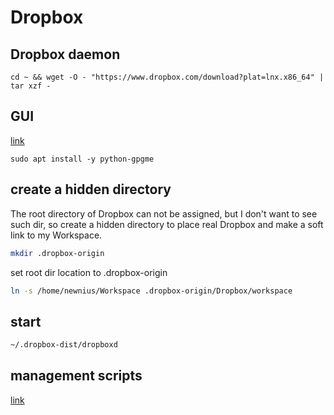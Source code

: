 # Dropbox 

## Dropbox daemon

```
cd ~ && wget -O - "https://www.dropbox.com/download?plat=lnx.x86_64" | tar xzf -
```

## GUI
[link](https://www.dropbox.com/install-linux)


```
sudo apt install -y python-gpgme
```

## create a hidden directory
The root directory of Dropbox can not be assigned, but I don't want to see such dir, so create a hidden directory to place real Dropbox and make a soft link to my Workspace.
```bash
mkdir .dropbox-origin
```

set root dir location to .dropbox-origin

```bash
ln -s /home/newnius/Workspace .dropbox-origin/Dropbox/workspace
```


## start
```bash
~/.dropbox-dist/dropboxd
```

## management scripts
[link](https://www.dropbox.com/download?dl=packages/dropbox.py)
